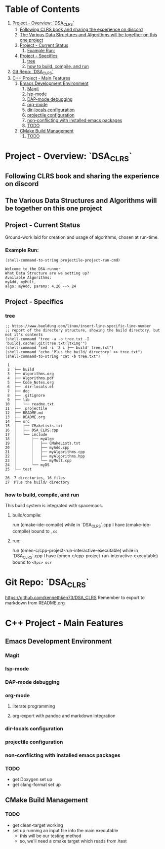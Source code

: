 
# Table of Contents

1.  [Project - Overview: \`DSA<sub>CLRS</sub>\`](#org6190e3d)
    1.  [Following CLRS book and sharing the experience on discord](#org43865a6)
    2.  [The Various Data Structures and Algorithms will be together on this one project](#orgcfae176)
    3.  [Project - Current Status](#org6738796)
        1.  [Example Run:](#orgbc52757)
    4.  [Project - Specifics](#org0658fa2)
        1.  [tree](#orgb21fd49)
        2.  [how to build, compile, and run](#org51b90a1)
2.  [Git Repo: \`DSA<sub>CLRS</sub>\`](#orgf4f90c0)
3.  [C++ Project - Main Features](#orgabde5a0)
    1.  [Emacs Development Environment](#org1b9f59b)
        1.  [Magit](#orgb05c083)
        2.  [lsp-mode](#org32020bd)
        3.  [DAP-mode debugging](#org5d570fb)
        4.  [org-mode](#org1e0cada)
        5.  [dir-locals configuration](#orgb8a7d4c)
        6.  [projectile configuration](#org7f5484c)
        7.  [non-conflicting with installed emacs packages](#orga6f2d98)
        8.  [TODO](#orgb778048)
    2.  [CMake Build Management](#org3a0ae19)
        1.  [TODO](#org95ad5a9)


<a id="org6190e3d"></a>

# Project - Overview: \`DSA<sub>CLRS</sub>\`


<a id="org43865a6"></a>

## Following CLRS book and sharing the experience on discord


<a id="orgcfae176"></a>

## The Various Data Structures and Algorithms will be together on this one project


<a id="org6738796"></a>

## Project - Current Status

Ground-work laid for creation and usage of algorithms, chosen at run-time.


<a id="orgbc52757"></a>

### Example Run:

    (shell-command-to-string projectile-project-run-cmd) 

    Welcome to the DSA-runner
    What Data Structure are we setting up?
    Available Algorithms:
    myAdd, myMult, 
    algo: myAdd, params: 4,20 --> 24


<a id="org0658fa2"></a>

## Project - Specifics


<a id="orgb21fd49"></a>

### tree

    ;; https://www.baeldung.com/linux/insert-line-specific-line-number
    ;; report of the directory structure, showing the build directory, but not it's contents
    (shell-command "tree -a -o tree.txt -I 'build|.cache|.git|tree.txt|ltximg'")
    (shell-command "sed -i '2 i ├── build' tree.txt")
    (shell-command "echo 'Plus the build/ directory' >> tree.txt")
    (shell-command-to-string "cat -b tree.txt") 

     1	.
     2	├── build
     3	├── Algorithms.org
     4	├── Algorithms.pdf
     5	├── Code_Notes.org
     6	├── .dir-locals.el
     7	├── doc
     8	├── .gitignore
     9	├── lib
    10	│   └── readme.txt
    11	├── .projectile
    12	├── README.md
    13	├── README.org
    14	├── src
    15	│   ├── CMakeLists.txt
    16	│   ├── DSA_CLRS.cpp
    17	│   └── include
    18	│       ├── myAlgo
    19	│       │   ├── CMakeLists.txt
    20	│       │   ├── myAdd.cpp
    21	│       │   ├── myAlgorithms.cpp
    22	│       │   ├── myAlgorithms.hpp
    23	│       │   └── myMult.cpp
    24	│       └── myDS
    25	└── test
    
    26	7 directories, 16 files
    27	Plus the build/ directory


<a id="org51b90a1"></a>

### how to build, compile, and run

This build system is integrated with spacemacs.

1.  build/compile:

    run (cmake-ide-compile) while in \`DSA<sub>CLRS</sub>\`.cpp
    I have (cmake-ide-compile) bound to `,cc`

2.  run:

    run (omen-c/cpp-project-run-interactive-executable) while in \`DSA<sub>CLRS</sub>\`.cpp
    I have (omen-c/cpp-project-run-interactive-executable) bound to `<Spc> ocr`


<a id="orgf4f90c0"></a>

# Git Repo: \`DSA<sub>CLRS</sub>\`

<https://github.com/kennethken73/DSA_CLRS>
Remember to export to markdown from README.org


<a id="orgabde5a0"></a>

# C++ Project - Main Features


<a id="org1b9f59b"></a>

## Emacs Development Environment


<a id="orgb05c083"></a>

### Magit


<a id="org32020bd"></a>

### lsp-mode


<a id="org5d570fb"></a>

### DAP-mode debugging


<a id="org1e0cada"></a>

### org-mode

1.  literate programming

2.  org-export with pandoc and markdown integration


<a id="orgb8a7d4c"></a>

### dir-locals configuration


<a id="org7f5484c"></a>

### projectile configuration


<a id="orga6f2d98"></a>

### non-conflicting with installed emacs packages


<a id="orgb778048"></a>

### TODO

-   get Doxygen set up
-   get clang-format set up


<a id="org3a0ae19"></a>

## CMake Build Management


<a id="org95ad5a9"></a>

### TODO

-   get clean-target working
-   set up running an input file into the main executable
    -   this will be our testing method
    -   so, we'll need a cmake target which reads from /test

